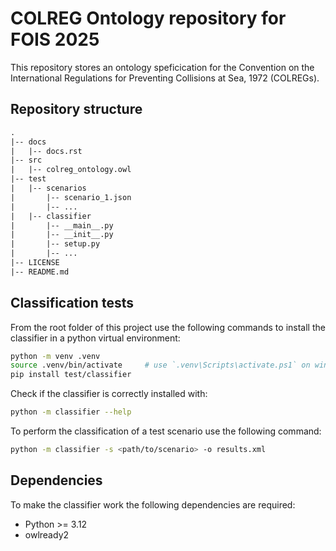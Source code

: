 # COLREG Ontology repository for FOIS 2025

This repository stores an ontology speficication for the Convention on the International Regulations for Preventing Collisions at Sea, 1972 (COLREGs).

## Repository structure

```txt
.
|-- docs
|   |-- docs.rst
|-- src
|   |-- colreg_ontology.owl
|-- test
|   |-- scenarios
|       |-- scenario_1.json
|       |-- ...
|   |-- classifier
|       |-- __main__.py
|       |-- __init__.py
|       |-- setup.py
|       |-- ...
|-- LICENSE
|-- README.md
```

## Classification tests

From the root folder of this project use the following commands to install the classifier in a python virtual environment:

```bash
python -m venv .venv
source .venv/bin/activate     # use `.venv\Scripts\activate.ps1` on windows
pip install test/classifier
```

Check if the classifier is correctly installed with:

```bash
python -m classifier --help
```

To perform the classification of a test scenario use the following command:

```bash
python -m classifier -s <path/to/scenario> -o results.xml
```

## Dependencies

To make the classifier work the following dependencies are required:
- Python >= 3.12
- owlready2
